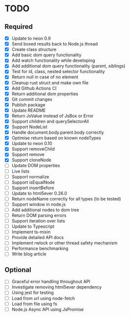 # TODO

## Required
- [x] Update to neon 0.9
- [x] Send boxed results back to Node.js thread
- [x] Create class structure
- [x] Add basic dom query functionality
- [x] Add watch functionality while developing
- [x] Add additional dom query functionality (parent, siblings)
- [x] Test for id, class, nested selector functionality
- [x] Return null in case of no element
- [x] Cleanup rust struct and make own file
- [x] Add Github Actions CI
- [x] Return additional dom properties
- [x] Git commit changes
- [x] Publish package
- [x] Update README
- [x] Return JsValue instead of JsBox or Error
- [x] Support children and querySelectorAll
- [x] Support NodeList
- [x] Handle document.body.parent.body correctly
- [x] Optimise return based on known nodeTypes
- [x] Update to neon 0.10
- [x] Support removeChild
- [x] Support remove
- [x] Support cloneNode
- [ ] Update DOM properties
- [ ] Live lists
- [ ] Support normalize
- [ ] Support isEqualNode
- [ ] Support insertBefore
- [ ] Update to html5ever 0.26.0
- [ ] Return nodeName correctly for all types (to be tested)
- [ ] Support window in node.js
- [ ] Add additional nodes to dom tree
- [ ] Return DOM parsing errors
- [ ] Support iteration over lists
- [ ] Update to Typescript
- [ ] Implement ts-mixin
- [ ] Provide detailed API docs
- [ ] Implement rwlock or other thread safety mechanism
- [ ] Performance benchmarking
- [ ] Write blog article

## Optional
- [ ] Graceful error handling throughout API
- [ ] Investigate removing html5ever dependency
- [ ] Using jest for testing
- [ ] Load from url using node-fetch
- [ ] Load from file using fs
- [ ] Node.js Async API using JsPromise 